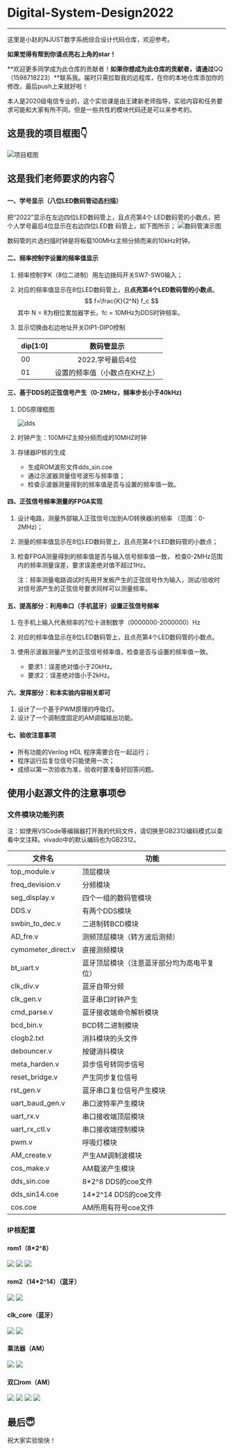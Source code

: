 # Digital-System-Design2022
------
这里是小赵的NJUST数字系统综合设计代码仓库，欢迎参考。

**如果觉得有帮到你请点亮右上角的star！**

**欢迎更多同学成为此仓库的贡献者！**如果你想成为此仓库的贡献者，请通过**QQ（1598718223）**联系我。届时只需拉取我的远程库，在你的本地仓库添加你的修改，最后push上来就好啦！

本人是2020级电信专业的，这个实验课是由王建新老师指导，实验内容和任务要求可能和大家有所不同，但是一些共性的模块代码还是可以来参考的。

## 这是我的项目框图👇

![项目框图](https://s1.ax1x.com/2022/11/05/xOe8eK.png)

## 这是我们老师要求的内容👇

#### 一、学号显示（八位LED数码管动态扫描）

把“2022”显示在左边四位LED数码管上，且点亮第4个 LED数码管的小数点，把个人学号最后4位显示在右边四位LED数 码管上，如下图所示；
![数码管演示图](https://s1.ax1x.com/2022/11/05/xOeyTS.png)

数码管的片选扫描时钟是将板载100MHz主频分频而来的10kHz时钟。

#### 二、频率控制字设置的频率值显示

1. 频率控制字K（8位二进制）用左边拨码开关SW7-SW0输入；

2. 对应的频率值显示在8位LED数码管上，且**点亮第4个LED数码管的小数点**。
   $$
   f=\frac{K}{2^N} f_c
   $$
   其中 N = 8为相位累加器字长，fc = 10MHz为DDS时钟频率。

3. 显示切换由右边地址开关DIP1-DIP0控制

   | dip[1:0] |          数码管显示           |
   | -------- | :---------------------------: |
   | 00       |       2022.学号最后4位        |
   | 01       | 设置的频率值（小数点在KHZ上） |

#### 三、基于DDS的正弦信号产生（0-2MHz，频率步长小于40kHz)

1. DDS原理框图

    ![dds](https://s1.ax1x.com/2022/11/05/xOefln.png)

2. 时钟产生：100MHZ主频分频而成的10MHZ时钟

3. 存储器IP核的生成
   - 生成ROM波形文件dds_sin.coe
   - 通过示波器测量信号波形与频率值； 
   - 检查示波器测量得到的频率值是否与设置的频率值一致。

#### 四、正弦信号频率测量的FPGA实现

1. 设计电路，测量外部输入正弦信号(加到A/D转换器)的频率 （范围：0-2MHz)；

2. 测量的频率值显示在8位LED数码管上，且点亮第4个LED数码管的小数点；

3. 检查FPGA测量得到的频率值是否与输入信号频率值一致， 检查0-2MHz范围内的频率测量误差，要求误差绝对值不超过1Hz。

   注：频率测量电路调试时先用开发板产生的正弦信号作为输入，测试/验收时 对信号源产生的正弦信号要求同样可以测量频率。

#### 五、提高部分：利用串口（手机蓝牙）设置正弦信号频率

1. 在手机上输入代表频率的7位十进制数字（0000000-2000000）Hz

2. 对应的频率值显示在8位LED数码管上，且点亮第4个LED数码管的小数点。

3. 使用示波器测量产生的正弦信号频率值，检查是否与设置的频率值一致。 
   - 要求1：误差绝对值小于20kHz。
   - 要求2：误差绝对值小于2kHz。

#### 六、发挥部分：和本实验内容相关即可

1. 设计了一个基于PWM原理的呼吸灯。
2. 设计了一个调制度固定的AM调幅输出功能。

#### 七、验收注意事项

- 所有功能的Verilog HDL 程序需要合在一起运行；
- 程序运行后复位信号只能使用一次；
- 成绩以第一次验收为准，验收时要准备好回答问题。

## 使用小赵源文件的注意事项😎
### 文件模块功能列表

注：如使用VSCode等编辑器打开我的代码文件，请切换至GB2312编码模式以查看中文注释。vivado中的默认编码也为GB2312。

|文件名|功能|
|-------|----|
|top_module.v| 顶层模块 |
|freq_devision.v| 分频模块 |
|seg_display.v| 四个一组的数码管模块 |
|DDS.v| 有两个DDS模块 |
|swbin_to_dec.v| 二进制转BCD模块 |
|AD_fre.v| 测频顶层模块（转方波后测频） |
|cymometer_direct.v| 直接测频模块 |
|bt_uart.v| 蓝牙顶层模块（注意蓝牙部分均为高电平复位）|
|clk_div.v| 蓝牙自带分频 |
|clk_gen.v| 蓝牙串口时钟产生 |
|cmd_parse.v| 蓝牙接收端命令解析模块 |
|bcd_bin.v| BCD转二进制模块 |
|clogb2.txt| 消抖模块的头文件 |
|debouncer.v| 按键消抖模块 |
|meta_harden.v| 异步信号转同步信号 |
|reset_bridge.v| 产生同步复位信号 |
|rst_gen.v| 蓝牙串口复位信号产生模块|
|uart_baud_gen.v| 串口波特率产生模块 |
|uart_rx.v| 串口接收端顶层模块 |
|uart_rx_ctl.v| 串口接收端控制模块 |
|pwm.v| 呼吸灯模块 |
|AM_create.v| 产生AM调制波模块 |
|cos_make.v| AM载波产生模块 |
|dds_sin.coe| 8*2^8 DDS的coe文件 |
|dds_sin14.coe| 14*2^14 DDS的coe文件 |
|cos.coe| AM所用有符号coe文件 |
### IP核配置
#### rom1（8*2^8）
![](https://s1.ax1x.com/2022/11/05/xOmGXq.png)
![](https://s1.ax1x.com/2022/11/05/xOmx3j.png)
![](https://s1.ax1x.com/2022/11/05/xOmzgs.png)
#### rom2（14*2^14）（蓝牙）
![](https://s1.ax1x.com/2022/11/05/xOn9uq.png)
![](https://s1.ax1x.com/2022/11/05/xOnkUU.png)
#### clk_core（蓝牙）
![](https://s1.ax1x.com/2022/11/05/xOnA5F.png)
![](https://s1.ax1x.com/2022/11/05/xOnZ8J.png)
#### 乘法器（AM）
![](https://s1.ax1x.com/2022/11/05/xOne29.png)
![](https://s1.ax1x.com/2022/11/05/xOnmvR.png)
#### 双口rom（AM）
![](https://s1.ax1x.com/2022/11/05/xOnuK1.png)
![](https://s1.ax1x.com/2022/11/05/xOnKDx.png)
![](https://s1.ax1x.com/2022/11/05/xOnlVK.png)
![](https://s1.ax1x.com/2022/11/05/xOn35D.png)

## 最后😇
祝大家实验愉快！